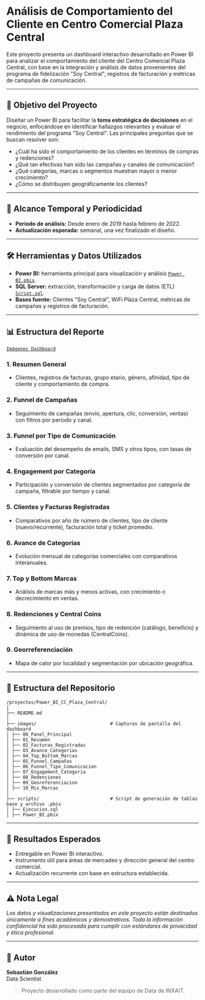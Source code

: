 # Análisis de Comportamiento del Cliente en Centro Comercial Plaza Central

Este proyecto presenta un dashboard interactivo desarrollado en Power BI para analizar el comportamiento del cliente del Centro Comercial Plaza Central, con base en la integración y análisis de datos provenientes del programa de fidelización "Soy Central", registros de facturación y métricas de campañas de comunicación.

---

## 🧭 Objetivo del Proyecto
Diseñar un Power BI para facilitar la **toma estratégica de decisiones** en el negocio, enfocándose en identificar hallazgos relevantes y evaluar el rendimiento del programa "Soy Central". Las principales preguntas que se buscan resolver son:

- ¿Cuál ha sido el comportamiento de los clientes en términos de compras y redenciones?
- ¿Qué tan efectivas han sido las campañas y canales de comunicación?
- ¿Qué categorías, marcas o segmentos muestran mayor o menor crecimiento?
- ¿Cómo se distribuyen geográficamente los clientes?

---

## 📅 Alcance Temporal y Periodicidad
- **Periodo de análisis:** Desde enero de 2019 hasta febrero de 2022.
- **Actualización esperada:** semanal, una vez finalizado el diseño.

---

## 🛠️ Herramientas y Datos Utilizados
- **Power BI:** herramienta principal para visualización y análisis [`Power BI.pbix`](./scripts/Power_BI.pbix).
- **SQL Server:** extracción, transformación y carga de datos (ETL) [`Script.sql`](./scripts/Ejecucion.sql).
- **Bases fuente:** Clientes "Soy Central", WiFi Plaza Central, métricas de campañas y registros de facturación.

---

## 📊 Estructura del Reporte

[`Imágenes Dashboard`](./images/)

### 1. Resumen General
- Clientes, registros de facturas, grupo etario, género, afinidad, tipo de cliente y comportamiento de compra.

### 2. Funnel de Campañas
- Seguimiento de campañas (envío, apertura, clic, conversión, ventas) con filtros por periodo y canal.

### 3. Funnel por Tipo de Comunicación
- Evaluación del desempeño de emails, SMS y otros tipos, con tasas de conversión por canal.

### 4. Engagement por Categoría
- Participación y conversión de clientes segmentados por categoría de campaña, filtrable por tiempo y canal.

### 5. Clientes y Facturas Registradas
- Comparativos por año de número de clientes, tipo de cliente (nuevo/recurrente), facturación total y ticket promedio.

### 6. Avance de Categorías
- Evolución mensual de categorías comerciales con comparativos interanuales.

### 7. Top y Bottom Marcas
- Análisis de marcas más y menos activas, con crecimiento o decrecimiento en ventas.

### 8. Redenciones y Central Coins
- Seguimiento al uso de premios, tipo de redención (catálogo, beneficio) y dinámica de uso de monedas (CentralCoins).

### 9. Georreferenciación
- Mapa de calor por localidad y segmentación por ubicación geográfica.

---

## 📂 Estructura del Repositorio
```
/proyectos/Power_BI_CC_Plaza_Central/
│ 
├── README.md
│                       
├── images/                           # Capturas de pantalla del dashboard
│ ├── 00_Panel_Principal
│ ├── 01_Resumen
│ ├── 02_Facturas_Registradas
│ ├── 03_Avance_Categorias
│ ├── 04_Top_Bottom_Marcas
│ ├── 05_Funnel_Campañas
│ ├── 06_Funnel_Tipo_Comunicacion
│ ├── 07_Engagement_Categoria
│ ├── 08_Redenciones
│ ├── 09_Georeferenciacion
│ ├── 10_Mix_Marcas
│ 
├── scripts/                          # Script de generación de tablas base y archivo .pbix
│ ├── Ejecucion.sql
│ ├── Power_BI.pbix
```

---

## 📌 Resultados Esperados
- Entregable en Power BI interactivo.
- Instrumento útil para áreas de mercadeo y dirección general del centro comercial.
- Actualización recurrente con base en estructura establecida.

---

## ⚠️ Nota Legal
*Los datos y visualizaciones presentados en este proyecto están destinados únicamente a fines académicos y demostrativos. Toda la información confidencial ha sido procesada para cumplir con estándares de privacidad y ética profesional.*

---

## 👤 Autor
**Sebastián González**  
Data Scientist 

> Proyecto desarrollado como parte del equipo de Data de INXAIT.

